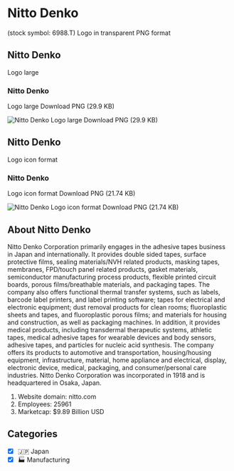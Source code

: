 # Nitto Denko
 (stock symbol: 6988.T) Logo in transparent PNG format

## Nitto Denko
 Logo large

### Nitto Denko
 Logo large Download PNG (29.9 KB)

![Nitto Denko
 Logo large Download PNG (29.9 KB)](/img/orig/6988.T_BIG-895fae0c.png)

## Nitto Denko
 Logo icon format

### Nitto Denko
 Logo icon format Download PNG (21.74 KB)

![Nitto Denko
 Logo icon format Download PNG (21.74 KB)](/img/orig/6988.T-b911b45a.png)

## About Nitto Denko


Nitto Denko Corporation primarily engages in the adhesive tapes business in Japan and internationally. It provides double sided tapes, surface protective films, sealing materials/NVH related products, masking tapes, membranes, FPD/touch panel related products, gasket materials, semiconductor manufacturing process products, flexible printed circuit boards, porous films/breathable materials, and packaging tapes. The company also offers functional thermal transfer systems, such as labels, barcode label printers, and label printing software; tapes for electrical and electronic equipment; dust removal products for clean rooms; fluoroplastic sheets and tapes, and fluoroplastic porous films; and materials for housing and construction, as well as packaging machines. In addition, it provides medical products, including transdermal therapeutic systems, athletic tapes, medical adhesive tapes for wearable devices and body sensors, adhesive tapes, and particles for nucleic acid synthesis. The company offers its products to automotive and transportation, housing/housing equipment, infrastructure, material, home appliance and electrical, display, electronic device, medical, packaging, and consumer/personal care industries. Nitto Denko Corporation was incorporated in 1918 and is headquartered in Osaka, Japan.

1. Website domain: nitto.com
2. Employees: 25961
3. Marketcap: $9.89 Billion USD


## Categories
- [x] 🇯🇵 Japan
- [x] 🏭 Manufacturing
